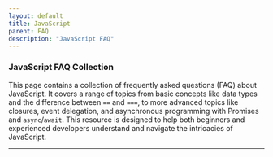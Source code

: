 ```yaml
---
layout: default
title: JavaScript
parent: FAQ
description: "JavaScript FAQ"
---
```


### JavaScript FAQ Collection

This page contains a collection of frequently asked questions (FAQ) about JavaScript. It covers a range of topics from
basic concepts like data types and the difference between `==` and `===`, to more advanced topics like closures, event
delegation, and asynchronous programming with Promises and `async`/`await`. This resource is designed to help both
beginners and experienced developers understand and navigate the intricacies of JavaScript.

---